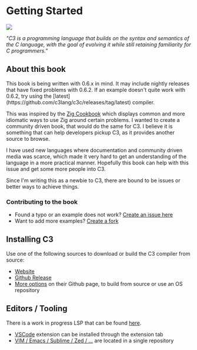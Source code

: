 # Getting Started

[![](https://img.shields.io/github/stars/Caleb-o/c3-cookbook?style=square&color=#30a14e)](https://github.com/Caleb-o/c3-cookbook/stargazers)

*"C3 is a programming language that builds on the syntax and semantics of the C language, with the goal of evolving it while still retaining familiarity for C programmers."*

## About this book

<div class="warning">
This book is being written with 0.6.x in mind. It may include nightly releases that have fixed problems with 0.6.2.
If an example doesn't quite work with 0.6.2, try using the [latest](https://github.com/c3lang/c3c/releases/tag/latest) compiler.
</div>

This was inspired by the [Zig Cookbook](https://github.com/zigcc/zig-cookbook) which displays common and more idiomatic ways to use Zig around certain problems. I wanted to create a community driven book, that would do the same for C3. I believe it is something that can help developers pickup C3, as it provides another source to browse. 

I have used new languages where documentation and community driven media was scarce, which made it very hard to get an understanding of the language in a more practical manner. Hopefully this book can help with this issue and get some more people into C3.

Since I'm writing this as a newbie to C3, there are bound to be issues or better ways to achieve things.

### Contributing to the book
- Found a typo or an example does not work? [Create an issue here](https://github.com/Caleb-o/c3-cookbook/issues/new)
- Want to add more examples? [Create a fork](https://github.com/Caleb-o/c3-cookbook)

## Installing C3

Use one of the following sources to download or build the C3 compiler from source:
- [Website](https://c3-lang.org/)
- [Github Release](https://github.com/c3lang/c3c/releases)
- [More options](https://github.com/c3lang/c3c) on their Github page, to build from source or use an OS repository

## Editors / Tooling

There is a work in progress LSP that can be found [here](https://github.com/pherrymason/c3-lsp).

- [VSCode](https://marketplace.visualstudio.com/items?itemName=tonios2.c3-vscode) extension can be installed through the extension tab
- [VIM / Emacs / Sublime / Zed / ...](https://github.com/c3lang/editor-plugins) are located in a single repository